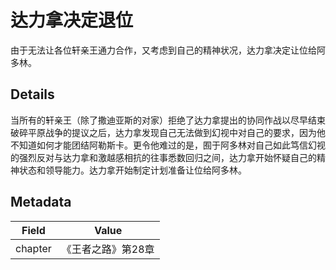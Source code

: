 # 达力拿决定退位
由于无法让各位轩亲王通力合作，又考虑到自己的精神状况，达力拿决定让位给阿多林。

## Details
当所有的轩亲王（除了撒迪亚斯的对家）拒绝了达力拿提出的协同作战以尽早结束破碎平原战争的提议之后，达力拿发现自己无法做到幻视中对自己的要求，因为他不知道如何才能团结阿勒斯卡。更令他难过的是，囿于阿多林对自己如此笃信幻视的强烈反对与达力拿和激越感相抗的往事悉数回归之间，达力拿开始怀疑自己的精神状态和领导能力。达力拿开始制定计划准备让位给阿多林。

## Metadata
| Field | Value |
| ----- | ----- |
| chapter | 《王者之路》第28章 |
